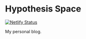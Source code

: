 # Hypothesis Space

[![Netlify Status](https://api.netlify.com/api/v1/badges/e829c161-4082-4681-92d8-675cfeb72eee/deploy-status)](https://app.netlify.com/sites/hypothesis-space/deploys)

My personal blog.
